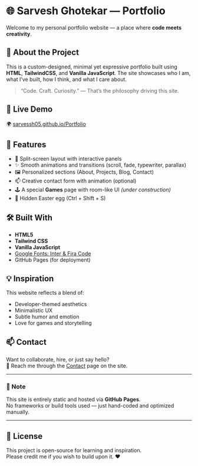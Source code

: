 # 🌐 Sarvesh Ghotekar — Portfolio

Welcome to my personal portfolio website — a place where **code meets creativity**.

## 🚀 About the Project

This is a custom-designed, minimal yet expressive portfolio built using **HTML**, **TailwindCSS**, and **Vanilla JavaScript**. The site showcases who I am, what I’ve built, how I think, and what I care about.

> “Code. Craft. Curiosity.” — That’s the philosophy driving this site.

## 📁 Live Demo

🌍 [sarvessh05.github.io/Portfolio](https://sarvessh05.github.io/Portfolio)

## 🔧 Features

- 🧭 Split-screen layout with interactive panels
- ✨ Smooth animations and transitions (scroll, fade, typewriter, parallax)
- 🖼️ Personalized sections (About, Projects, Blog, Contact)
- 📫 Creative contact form with animation (optional)
- 🕹️ A special **Games** page with room-like UI *(under construction)*
- 🐣 Hidden Easter egg (Ctrl + Shift + S)

## 🛠️ Built With

- **HTML5**
- **Tailwind CSS**
- **Vanilla JavaScript**
- [Google Fonts: Inter & Fira Code](https://fonts.google.com/)
- GitHub Pages (for deployment)


## 💡 Inspiration

This website reflects a blend of:
- Developer-themed aesthetics
- Minimalistic UX
- Subtle humor and emotion
- Love for games and storytelling

## 📫 Contact

Want to collaborate, hire, or just say hello?  
📮 Reach me through the [Contact](https://sarvessh05.github.io/Portfolio/contact.html) page on the site.

---

### 📌 Note

This site is entirely static and hosted via **GitHub Pages**.  
No frameworks or build tools used — just hand-coded and optimized manually.

---

## 📃 License

This project is open-source for learning and inspiration.  
Please credit me if you wish to build upon it. ❤️